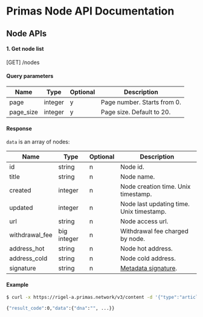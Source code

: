 # Primas Node API Documentation

## Node APIs

#### 1. Get node list

[GET] /nodes

#### Query parameters

| Name               | Type     | Optional | Description                                         |
| ------------------ | -------- | -------- | --------------------------------------------------- |
| page               | integer  | y        | Page number. Starts from 0.                         |
| page_size          | integer  | y        | Page size. Default to 20.                           |

#### Response

`data` is an array of nodes:

| Name                | Type    | Optional | Description |
| --------------      | ------- | -------- | ---------------------------------------- |
| id                  | string  | n        | Node id.|
| title               | string  | n        | Node name. |
| created             | integer | n        | Node creation time. Unix timestamp. |
| updated             | integer | n        | Node last updating time. Unix timestamp. |
| url                 | string  | n        | Node access url. |
| withdrawal_fee      | big integer | n    | Withdrawal fee charged by node. |
| address_hot         | string  | n        | Node hot address. |
| address_cold        | string  | n        | Node cold address. |
| signature           | string  | n        | [Metadata signature](./README.md#dtcp-metadata-signature). |

#### Example

```bash
$ curl -x https://rigel-a.primas.network/v3/content -d '{"type":"article","content":"...","signature":"..."}'

{"result_code":0,"data":{"dna":"", ...}}

```